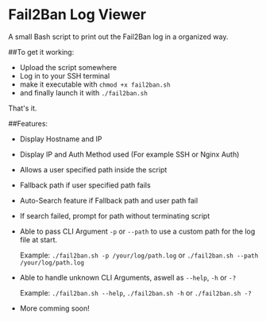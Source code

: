 # Fail2Ban Log Viewer

A small Bash script to print out the Fail2Ban log in a organized way.

##To get it working:

- Upload the script somewhere
- Log in to your SSH terminal
- make it executable with 
  `chmod +x fail2ban.sh`
- and finally launch it with
  `./fail2ban.sh`
  
That's it.

##Features:

- Display Hostname and IP
- Display IP and Auth Method used (For example SSH or Nginx Auth)
- Allows a user specified path inside the script
- Fallback path if user specified path fails
- Auto-Search feature if Fallback path and user path fail
- If search failed, prompt for path without terminating script
- Able to pass CLI Argument `-p` or `--path` to use a custom path for the log file at start.
  
  Example: `./fail2ban.sh -p /your/log/path.log` or `./fail2ban.sh --path /your/log/path.log`

- Able to handle unknown CLI Arguments, aswell as `--help`, `-h` or `-?`
  
  Example: `./fail2ban.sh --help`, `./fail2ban.sh -h` or `./fail2ban.sh -?`

- More comming soon!
